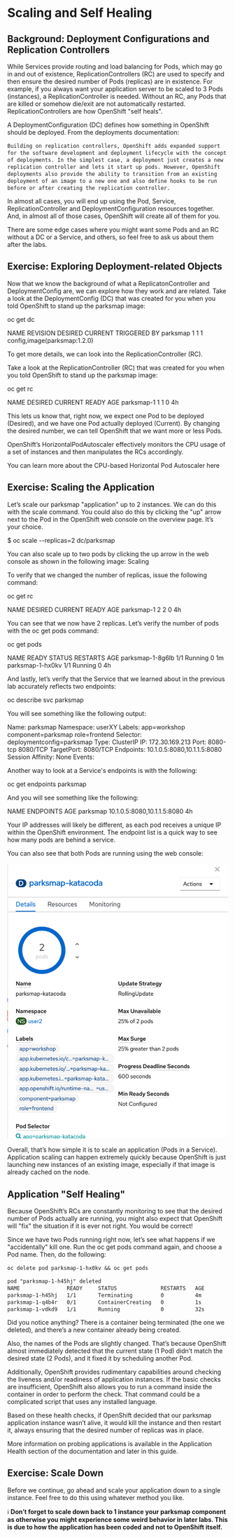 # Scaling and Self Healing

## Background: Deployment Configurations and Replication Controllers

While Services provide routing and load balancing for Pods, which may go in and out of existence, ReplicationControllers (RC) are used to specify and then ensure the desired number of Pods (replicas) are in existence. For example, if you always want your application server to be scaled to 3 Pods (instances), a ReplicationController is needed. Without an RC, any Pods that are killed or somehow die/exit are not automatically restarted. ReplicationControllers are how OpenShift "self heals".

A DeploymentConfiguration (DC) defines how something in OpenShift should be deployed. From the deployments documentation:

    Building on replication controllers, OpenShift adds expanded support for the software development and deployment lifecycle with the concept of deployments. In the simplest case, a deployment just creates a new replication controller and lets it start up pods. However, OpenShift deployments also provide the ability to transition from an existing deployment of an image to a new one and also define hooks to be run before or after creating the replication controller. 

In almost all cases, you will end up using the Pod, Service, ReplicationController and DeploymentConfiguration resources together. And, in almost all of those cases, OpenShift will create all of them for you.

There are some edge cases where you might want some Pods and an RC without a DC or a Service, and others, so feel free to ask us about them after the labs.

## Exercise: Exploring Deployment-related Objects

Now that we know the background of what a ReplicatonController and DeploymentConfig are, we can explore how they work and are related. Take a look at the DeploymentConfig (DC) that was created for you when you told OpenShift to stand up the parksmap image:

oc get dc

NAME       REVISION   DESIRED   CURRENT   TRIGGERED BY
parksmap   1          1         1         config,image(parksmap:1.2.0)

To get more details, we can look into the ReplicationController (RC).

Take a look at the ReplicationController (RC) that was created for you when you told OpenShift to stand up the parksmap image:

oc get rc

NAME         DESIRED   CURRENT   READY     AGE
parksmap-1   1         1         0         4h

This lets us know that, right now, we expect one Pod to be deployed (Desired), and we have one Pod actually deployed (Current). By changing the desired number, we can tell OpenShift that we want more or less Pods.

OpenShift’s HorizontalPodAutoscaler effectively monitors the CPU usage of a set of instances and then manipulates the RCs accordingly.

You can learn more about the CPU-based Horizontal Pod Autoscaler here

## Exercise: Scaling the Application

Let’s scale our parksmap "application" up to 2 instances. We can do this with the scale command. You could also do this by clicking the "up" arrow next to the Pod in the OpenShift web console on the overview page. It’s your choice.

$ oc scale --replicas=2 dc/parksmap

You can also scale up to two pods by clicking the up arrow in the web console as shown in the following image:
Scaling

To verify that we changed the number of replicas, issue the following command:

oc get rc

NAME         DESIRED   CURRENT   READY     AGE
parksmap-1   2         2         0         4h

You can see that we now have 2 replicas. Let’s verify the number of pods with the oc get pods command:

oc get pods

NAME               READY     STATUS    RESTARTS   AGE
parksmap-1-8g6lb   1/1       Running   0          1m
parksmap-1-hx0kv   1/1       Running   0          4h

And lastly, let’s verify that the Service that we learned about in the previous lab accurately reflects two endpoints:

oc describe svc parksmap

You will see something like the following output:

Name:              parksmap
Namespace:         userXY
Labels:            app=workshop
                   component=parksmap
                   role=frontend
Selector:          deploymentconfig=parksmap
Type:              ClusterIP
IP:                172.30.169.213
Port:              8080-tcp  8080/TCP
TargetPort:        8080/TCP
Endpoints:         10.1.0.5:8080,10.1.1.5:8080
Session Affinity:  None
Events:            <none>

Another way to look at a Service's endpoints is with the following:

oc get endpoints parksmap

And you will see something like the following:

NAME       ENDPOINTS                                   AGE
parksmap   10.1.0.5:8080,10.1.1.5:8080                 4h

Your IP addresses will likely be different, as each pod receives a unique IP within the OpenShift environment. The endpoint list is a quick way to see how many pods are behind a service.

You can also see that both Pods are running using the web console:

![Scaling](https://github.com/bhandaru/nationalparks-labs/blob/master/images/Scaling.png)

Overall, that’s how simple it is to scale an application (Pods in a Service). Application scaling can happen extremely quickly because OpenShift is just launching new instances of an existing image, especially if that image is already cached on the node.

## Application "Self Healing"

Because OpenShift’s RCs are constantly monitoring to see that the desired number of Pods actually are running, you might also expect that OpenShift will "fix" the situation if it is ever not right. You would be correct!

Since we have two Pods running right now, let’s see what happens if we "accidentally" kill one. Run the oc get pods command again, and choose a Pod name. Then, do the following:

```
oc delete pod parksmap-1-hx0kv && oc get pods
```

```
pod "parksmap-1-h45hj" deleted
NAME               READY     STATUS              RESTARTS   AGE
parksmap-1-h45hj   1/1       Terminating         0          4m
parksmap-1-q4b4r   0/1       ContainerCreating   0          1s
parksmap-1-vdkd9   1/1       Running             0          32s
```

Did you notice anything? There is a container being terminated (the one we deleted), and there’s a new container already being created.

Also, the names of the Pods are slightly changed. That’s because OpenShift almost immediately detected that the current state (1 Pod) didn’t match the desired state (2 Pods), and it fixed it by scheduling another Pod.

Additionally, OpenShift provides rudimentary capabilities around checking the liveness and/or readiness of application instances. If the basic checks are insufficient, OpenShift also allows you to run a command inside the container in order to perform the check. That command could be a complicated script that uses any installed language.

Based on these health checks, if OpenShift decided that our parksmap application instance wasn’t alive, it would kill the instance and then restart it, always ensuring that the desired number of replicas was in place.

More information on probing applications is available in the Application Health section of the documentation and later in this guide.

## Exercise: Scale Down

Before we continue, go ahead and scale your application down to a single instance. Feel free to do this using whatever method you like.
	
:information_source: **Don’t forget to scale down back to 1 instance your parksmap component as otherwise you might experience some weird behavior in later labs. This is due to how the application has been coded and not to OpenShift itself.**
